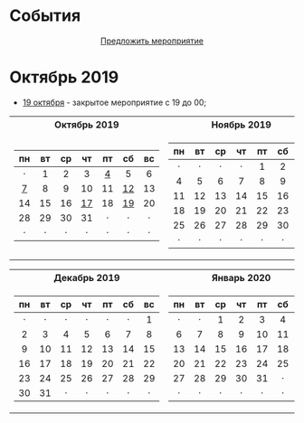 # События

<center><a href="https://github.com/in100gramm/events/issues/new?assignees=Realetive&labels=&template=-----------------.md&title=%D0%9D%D0%B0%D0%B7%D0%B2%D0%B0%D0%BD%D0%B8%D0%B5+%D0%BC%D0%B5%D1%80%D0%BE%D0%BF%D1%80%D0%B8%D1%8F%D1%82%D0%B8%D1%8F">Предложить мероприятие</a></center>

# Октябрь 2019

- [19 октября](/events/2019/10/2019.10.19.md) - закрытое мероприятие c 19 до 00;

<table>
<tr>
  <th>Октябрь 2019</th>
  <th>Ноябрь 2019</th>
</tr>
<tr>
  <td>
  
| пн | вт | ср | чт | пт | сб | вс |
|:--:|:--:|:--:|:--:|:--:|:--:|:--:|
|  · |  1 |  2 |  3 |  [4](/events/2019/10/2019.10.04.md) |  5 |  6 |
| [7](/events/2019/10/2019.10.07.md)|  8 |  9 | 10 | 11 | [12](/events/2019/10/2019.10.12.md) | 13 |
| 14 | 15 | 16 | [17](/events/2019/10/2019.10.17.md) | 18 | [19](/events/2019/10/2019.10.19.md) | 20 |
| 28 | 29 | 30 | 31 |  · |  · |  · |
|  · |  · |  · |  · |  · |  · |  · |

  </td>
  <td>
  
| пн | вт | ср | чт | пт | сб | вс |
|:--:|:--:|:--:|:--:|:--:|:--:|:--:|
|  · |  · |  · |  · |  1 |  2 |  3 |
|  4 |  5 |  6 |  7 |  8 |  9 | 10 |
| 11 | 12 | 13 | 14 | 15 | 16 | 17 |
| 18 | 19 | 20 | 21 | 22 | 23 | 24 |
| 25 | 26 | 27 | 28 | 29 | 30 |  · |
|  · |  · |  · |  · |  · |  · |  · |

  </td>
</tr>
</table>

<table>
<tr>
  <th>Декабрь 2019</th>
  <th>Январь 2020</th>
</tr>
<tr>
  <td>
  
| пн | вт | ср | чт | пт | сб | вс |
|:--:|:--:|:--:|:--:|:--:|:--:|:--:|
|  · |  · |  · |  · |  · |  · |  1 |
|  2 |  3 |  4 |  5 |  6 |  7 |  8 |
|  9 | 10 | 11 | 12 | 13 | 14 | 15 |
| 16 | 17 | 18 | 19 | 20 | 21 | 22 |
| 23 | 24 | 25 | 26 | 27 | 28 | 29 |
| 30 | 31 |  · |  · |  · |  · |  · |

  </td>
  <td>
  
| пн | вт | ср | чт | пт | сб | вс |
|:--:|:--:|:--:|:--:|:--:|:--:|:--:|
|  · |  · |  1 |  2 |  3 |  4 |  5 |
|  6 |  7 |  8 |  9 | 10 | 11 | 12 |
| 13 | 14 | 15 | 16 | 17 | 18 | 19 |
| 20 | 21 | 22 | 23 | 24 | 25 | 26 |
| 27 | 28 | 29 | 30 | 31 |  · |  · |
|  · |  · |  · |  · |  · |  · |  · |
  </td>
</tr>
</table>

